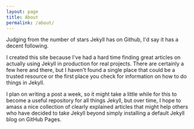 ```yaml
---
layout: page
title: About
permalink: /about/
---
```


Judging from the number of stars Jekyll has on Github, I'd say it has a decent following.

I created this site because I've had a hard time finding great articles on actually using Jekyll in production for real projects. There are certainly a few here and there, but I haven't found a single place that could be a trusted resource or the first place you check for information on how to do things in Jekyll.

I plan on writing a post a week, so it might take a little while for this to become a useful repository for all things Jekyll, but over time, I hope to amass a nice collection of clearly explained articles that might help others who have decided to take Jekyll beyond simply installing a default Jekyll blog on GitHub Pages.